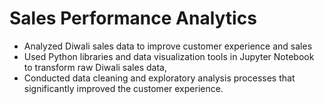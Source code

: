 # Sales Performance Analytics
- Analyzed Diwali sales data to improve customer experience and sales
- Used Python libraries and data visualization tools in Jupyter Notebook to transform raw Diwali sales data,
- Conducted data cleaning and exploratory analysis processes that significantly improved the customer experience.
